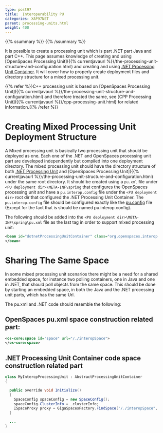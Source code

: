 ```yaml
---
type: post97
title:  Interoperability PU
categories: XAP97NET
parent: processing-units.html
weight: 400
---
```


{{% ssummary %}} {{% /ssummary %}}



It is possible to create a processing unit which is part .NET part Java and part C++.
This page assumes knowledge of creating and using [OpenSpaces Processing Unit]({{% currentjavaurl %}}/the-processing-unit-structure-and-configuration.html) and creating and using [.NET Processing Unit Container](./processing-unit-container.html). It will cover how to properly create deployment files and directory structure for a mixed processing unit.

{{% refer %}}C++ processing unit is based on [OpenSpaces Processing Unit]({{% currentjavaurl %}}/the-processing-unit-structure-and-configuration.html) and therefore treated the same, see [CPP Processing Unit]({{% currentjavaurl %}}/cpp-processing-unit.html) for related information.{{% /refer %}}

# Creating Mixed Processing Unit Deployment Structure

A Mixed processing unit is basically two processing unit that should be deployed as one. Each one of the .NET and OpenSpaces processing unit part are developed independently but compiled into one deployment directory. The mixed processing unit should have the directory structure of both [.NET Processing Unit](./processing-unit-container.html) and [OpenSpaces Processing Unit]({{% currentjavaurl %}}/the-processing-unit-structure-and-configuration.html) under the same root directory. It should be created using a `pu.xml` file under `<PU deployment dir>\META-INF\spring` that configures the OpenSpaces processing unit and have a `pu.interop.config` file under the `<PU deployment dir>` root dir that configured the .NET Processing Unit Container. The `pu.interop.config` file should be configured exactly like the [pu.config](./processing-unit-container.html#pu.config) file (Except for the fact that is should be named pu.interop.config).

The following should be added into the `<PU deployment dir>\META-INF\spring\pu.xml` file as the last tag in order to support mixed processing unit:


```xml
<bean id="dotnetProcessingUnitContainer" class="org.openspaces.interop.DotnetProcessingUnitBean">
</bean>
```

# Sharing The Same Space

In some mixed processing unit scenarios there might be a need for a shared embedded space, for instance two polling containers, one in Java and one in .NET, that should poll objects from the same space. This should be done by starting an embedded space, in both the Java and the .NET processing unit parts, which has the same Url.

The pu.xml and .NET code should resemble the following:

## OpenSpaces pu.xml space construction related part:


```xml
<os-core:space id="space" url="/./interopSpace">
</os-core:space>
```

## .NET Processing Unit Container code space construction related part


```java
class MyInteropProcessingUnit : AbstractProcessingUnitContainer
{

  public override void Initialize()
  {
    SpaceConfig spaceConfig = new SpaceConfig();
    spaceConfig.ClusterInfo = _clusterInfo;
    ISpaceProxy proxy = GigaSpacesFactory.FindSpace("/./interopSpace", spaceConfig);
  }

  ...
}
```
